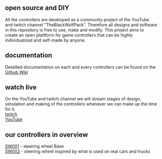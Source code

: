 ## open source and DIY
All the controllers are developed as a community project of the YouTube and twitch channel "TheBlackWolfPack". Therefore all designs and software in this repository is free to use, make and modify. This project aims to create an open plattform for game controllers that can be highly individualized and self-made by anyone.

## documentation
Detailled documentation on each and every controllers can be found on the [Github Wiki](https://github.com/TheBlackWolfPack/WolfControllers/wiki)

## watch live
On the YouTube and twitch channel we will stream stages of design, simulation and making of the controllers whenever we can make up the time for it.  
[twitch](https://twitch.tv/theblackwolfpack)  
[YouTube](https://www.youtube.com/channel/UCybBZklts9ZAeHsiiW_aS8A)

## our controllers in overview
[SW001](https://theblackwolfpack.github.io/WolfControllers/SW001) - steering wheel Base  
[SW002](https://theblackwolfpack.github.io/WolfControllers/SW003) - steering wheel inspired by what is used on real cars and trucks

